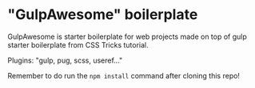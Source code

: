 # "GulpAwesome" boilerplate  

GulpAwesome is starter boilerplate for web projects made on top of gulp starter boilerplate from CSS Tricks tutorial. 

Plugins: "gulp, pug, scss, useref..."

Remember to do run the `npm install` command after cloning this repo! 